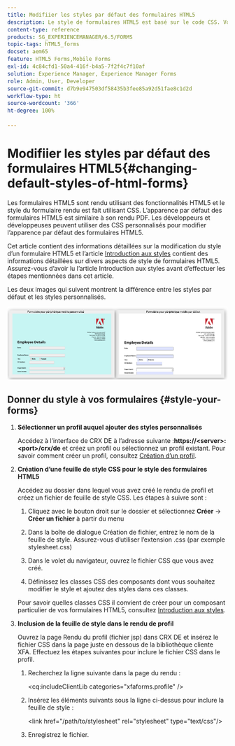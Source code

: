 ```yaml
---
title: Modifiier les styles par défaut des formulaires HTML5
description: Le style de formulaires HTML5 est basé sur le code CSS. Vous pouvez modifier les styles par défaut du formulaire.
content-type: reference
products: SG_EXPERIENCEMANAGER/6.5/FORMS
topic-tags: hTML5_forms
docset: aem65
feature: HTML5 Forms,Mobile Forms
exl-id: 4c84cfd1-50a4-416f-b4a5-7f2f4c7f10af
solution: Experience Manager, Experience Manager Forms
role: Admin, User, Developer
source-git-commit: d7b9e947503df58435b3fee85a92d51fae8c1d2d
workflow-type: ht
source-wordcount: '366'
ht-degree: 100%

---
```


# Modifiier les styles par défaut des formulaires HTML5{#changing-default-styles-of-html-forms}

Les formulaires HTML5 sont rendu utilisant des fonctionnalités HTML5 et le style du formulaire rendu est fait utilisant CSS. L’apparence par défaut des formulaires HTML5 est similaire à son rendu PDF. Les développeurs et développeuses peuvent utiliser des CSS personnalisés pour modifier l’apparence par défaut des formulaires HTML5.

Cet article contient des informations détaillées sur la modification du style d’un formulaire HTML5 et l’article [Introduction aux styles](/help/forms/using/css-styles.md) contient des informations détaillées sur divers aspects de style de formulaires HTML5. Assurez-vous d’avoir lu l’article Introduction aux styles avant d’effectuer les étapes mentionnées dans cet article.

Les deux images qui suivent montrent la différence entre les styles par défaut et les styles personnalisés.

![pictures-002-small](assets/pictures-002-small.png)

## Donner du style à vos formulaires {#style-your-forms}

1. **Sélectionner un profil auquel ajouter des styles personnalisés**

   Accédez à l’interface de CRX DE à lʼadresse suivante :**https://&lt;server>:&lt;port>/crx/de** et créez un profil ou sélectionnez un profil existant. Pour savoir comment créer un profil, consultez [Création d’un profil](/help/forms/using/custom-profile.md).

1. **Création d’une feuille de style CSS pour le style des formulaires HTML5**

   Accédez au dossier dans lequel vous avez créé le rendu de profil et créez un fichier de feuille de style CSS. Les étapes à suivre sont :

   1. Cliquez avec le bouton droit sur le dossier et sélectionnez **Créer** -> **Créer un fichier** à partir du menu

   1. Dans la boîte de dialogue Création de fichier, entrez le nom de la feuille de style. Assurez-vous d’utiliser l’extension .css (par exemple stylesheet.css)
   1. Dans le volet du navigateur, ouvrez le fichier CSS que vous avez créé.
   1. Définissez les classes CSS des composants dont vous souhaitez modifier le style et ajoutez des styles dans ces classes.

   Pour savoir quelles classes CSS il convient de créer pour un composant particulier de vos formulaires HTML5, consultez [Introduction aux styles](/help/forms/using/css-styles.md).

1. **Inclusion de la feuille de style dans le rendu de profil**

   Ouvrez la page Rendu du profil (fichier jsp) dans CRX DE et insérez le fichier CSS dans la page juste en dessous de la bibliothèque cliente XFA. Effectuez les étapes suivantes pour inclure le fichier CSS dans le profil.

   1. Recherchez la ligne suivante dans la page du rendu :

      &lt;cq:includeClientLib categories=&quot;xfaforms.profile&quot; />

   1. Insérez les éléments suivants sous la ligne ci-dessus pour inclure la feuille de style :

      &lt;link href=&quot;/path/to/stylesheet&quot; rel=&quot;stylesheet&quot; type=&quot;text/css&quot;/>

   1. Enregistrez le fichier.

